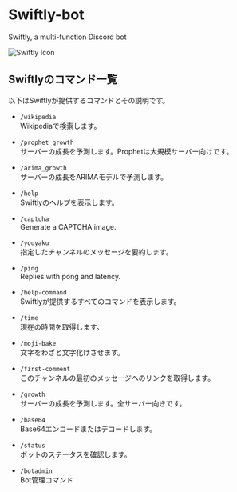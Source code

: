# Swiftly-bot
Swiftly, a multi-function Discord bot

![Swiftly Icon](https://sakana11.org/public/swiftly-icon.png)

## Swiftlyのコマンド一覧
以下はSwiftlyが提供するコマンドとその説明です。

- `/wikipedia`  
    Wikipediaで検索します。

- `/prophet_growth`  
    サーバーの成長を予測します。Prophetは大規模サーバー向けです。

- `/arima_growth`  
    サーバーの成長をARIMAモデルで予測します。

- `/help`  
    Swiftlyのヘルプを表示します。

- `/captcha`  
    Generate a CAPTCHA image.

- `/youyaku`  
    指定したチャンネルのメッセージを要約します。

- `/ping`  
    Replies with pong and latency.

- `/help-command`  
    Swiftlyが提供するすべてのコマンドを表示します。

- `/time`  
    現在の時間を取得します。

- `/moji-bake`  
    文字をわざと文字化けさせます。

- `/first-comment`  
    このチャンネルの最初のメッセージへのリンクを取得します。

- `/growth`  
    サーバーの成長を予測します。全サーバー向きです。

- `/base64`  
    Base64エンコードまたはデコードします。

- `/status`  
    ボットのステータスを確認します。

- `/botadmin`  
    Bot管理コマンド
